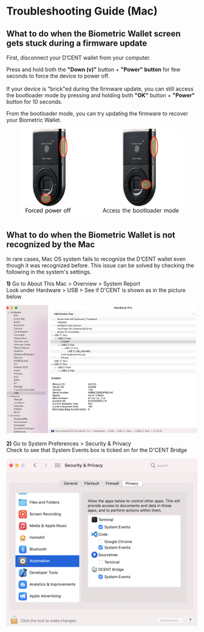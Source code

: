 # Troubleshooting Guide (Mac)

## What to do when the Biometric Wallet screen gets stuck during a firmware update

First, disconnect your D’CENT wallet from your computer.&#x20;

Press and hold both the **"Down (v)"** button + **"Power" button** for few seconds to force the device to power off.\
\
If your device is "brick"ed during the firmware update, you can still access the bootloader mode by pressing and holding both **"OK"** button + **"Power"** button for 10 seconds.&#x20;

From the bootloader mode, you can try updating the firmware to recover your Biometric Wallet.

<figure><img src="../../.gitbook/assets/트러블슈팅-eng.png" alt=""><figcaption></figcaption></figure>

## **What to do when the Biometric Wallet is not recognized by the Mac**

In rare cases, Mac OS system fails to recognize the D’CENT wallet even though it was recognized before. This issue can be solved by checking the following in the system's settings.

**1)** Go to About This Mac > Overview > System Report\
Look under Hardware > USB > See if D'CENT is shown as in the picture below

![](<../../.gitbook/assets/fw-update-mac-os_01 (1).png>)

**2)** Go to System Preferences > Security & Privacy\
Check to see that System Events box is ticked on for the D'CENT Bridge

![](../../.gitbook/assets/fw-update-mac-os_02.png)
